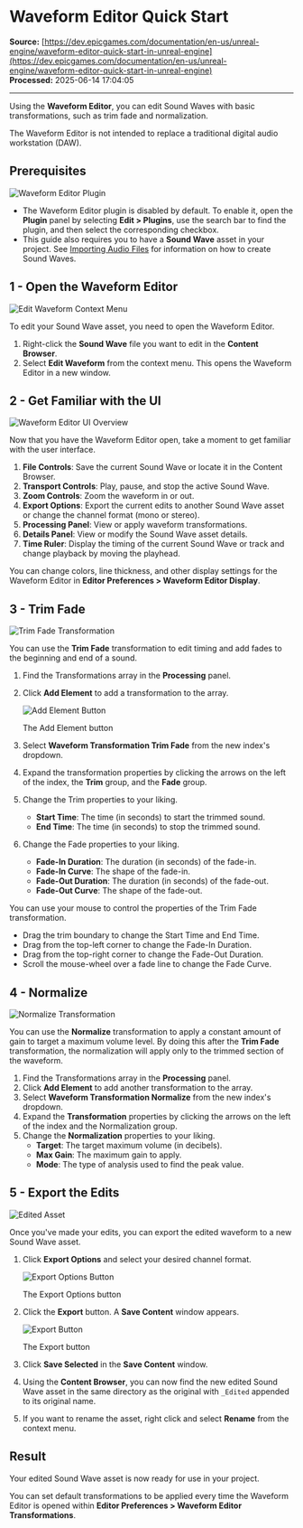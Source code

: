 # Waveform Editor Quick Start

**Source:** [https://dev.epicgames.com/documentation/en-us/unreal-engine/waveform-editor-quick-start-in-unreal-engine](https://dev.epicgames.com/documentation/en-us/unreal-engine/waveform-editor-quick-start-in-unreal-engine)  
**Processed:** 2025-06-14 17:04:05

---

Using the **Waveform Editor**, you can edit Sound Waves with basic transformations, such as trim fade and normalization.

The Waveform Editor is not intended to replace a traditional digital audio workstation (DAW).

## Prerequisites

![Waveform Editor Plugin](https://d1iv7db44yhgxn.cloudfront.net/documentation/images/ffdeaa69-336e-4164-8403-bf2291cfa8d0/plugin.png)

-   The Waveform Editor plugin is disabled by default. To enable it, open the **Plugin** panel by selecting **Edit > Plugins**, use the search bar to find the plugin, and then select the corresponding checkbox.
-   This guide also requires you to have a **Sound Wave** asset in your project. See [Importing Audio Files](/documentation/en-us/unreal-engine/importing-audio-files) for information on how to create Sound Waves.

## 1 - Open the Waveform Editor

![Edit Waveform Context Menu](https://d1iv7db44yhgxn.cloudfront.net/documentation/images/3bce2af5-c02c-4e2e-9ebf-b4763a3a9d30/edit_waveform.png)

To edit your Sound Wave asset, you need to open the Waveform Editor.

1.  Right-click the **Sound Wave** file you want to edit in the **Content Browser**.
2.  Select **Edit Waveform** from the context menu. This opens the Waveform Editor in a new window.

## 2 - Get Familiar with the UI

![Waveform Editor UI Overview](https://d1iv7db44yhgxn.cloudfront.net/documentation/images/4fc24df8-2043-4503-ba8c-c90358440f53/ui_overview.png)

Now that you have the Waveform Editor open, take a moment to get familiar with the user interface.

1.  **File Controls**: Save the current Sound Wave or locate it in the Content Browser.
2.  **Transport Controls**: Play, pause, and stop the active Sound Wave.
3.  **Zoom Controls**: Zoom the waveform in or out.
4.  **Export Options**: Export the current edits to another Sound Wave asset or change the channel format (mono or stereo).
5.  **Processing Panel**: View or apply waveform transformations.
6.  **Details Panel**: View or modify the Sound Wave asset details.
7.  **Time Ruler**: Display the timing of the current Sound Wave or track and change playback by moving the playhead.

You can change colors, line thickness, and other display settings for the Waveform Editor in **Editor Preferences > Waveform Editor Display**.

## 3 - Trim Fade

![Trim Fade Transformation](https://d1iv7db44yhgxn.cloudfront.net/documentation/images/3122801f-c435-40e6-a2dc-b11683151657/trim_fade.png)

You can use the **Trim Fade** transformation to edit timing and add fades to the beginning and end of a sound.

1.  Find the Transformations array in the **Processing** panel.
2.  Click **Add Element** to add a transformation to the array.
    
    ![Add Element Button](https://d1iv7db44yhgxn.cloudfront.net/documentation/images/bbd4352a-f990-47c4-ae5d-5377f77866e1/add_button.png)
    
    The Add Element button
    
3.  Select **Waveform Transformation Trim Fade** from the new index's dropdown.
4.  Expand the transformation properties by clicking the arrows on the left of the index, the **Trim** group, and the **Fade** group.
5.  Change the Trim properties to your liking.
    -   **Start Time**: The time (in seconds) to start the trimmed sound.
    -   **End Time**: The time (in seconds) to stop the trimmed sound.
6.  Change the Fade properties to your liking.
    -   **Fade-In Duration**: The duration (in seconds) of the fade-in.
    -   **Fade-In Curve**: The shape of the fade-in.
    -   **Fade-Out Duration**: The duration (in seconds) of the fade-out.
    -   **Fade-Out Curve**: The shape of the fade-out.

You can use your mouse to control the properties of the Trim Fade transformation.

-   Drag the trim boundary to change the Start Time and End Time.
-   Drag from the top-left corner to change the Fade-In Duration.
-   Drag from the top-right corner to change the Fade-Out Duration.
-   Scroll the mouse-wheel over a fade line to change the Fade Curve.

## 4 - Normalize

![Normalize Transformation](https://d1iv7db44yhgxn.cloudfront.net/documentation/images/163e9588-739c-44df-8e16-1e6e12ad1a12/normalize.png)

You can use the **Normalize** transformation to apply a constant amount of gain to target a maximum volume level. By doing this after the **Trim Fade** transformation, the normalization will apply only to the trimmed section of the waveform.

1.  Find the Transformations array in the **Processing** panel.
2.  Click **Add Element** to add another transformation to the array.
3.  Select **Waveform Transformation Normalize** from the new index's dropdown.
4.  Expand the **Transformation** properties by clicking the arrows on the left of the index and the Normalization group.
5.  Change the **Normalization** properties to your liking.
    -   **Target**: The target maximum volume (in decibels).
    -   **Max Gain**: The maximum gain to apply.
    -   **Mode**: The type of analysis used to find the peak value.

## 5 - Export the Edits

![Edited Asset](https://d1iv7db44yhgxn.cloudfront.net/documentation/images/f018a245-1701-46ee-af23-043a9217f945/edited_asset.png)

Once you've made your edits, you can export the edited waveform to a new Sound Wave asset.

1.  Click **Export Options** and select your desired channel format.
    
    ![Export Options Button](https://d1iv7db44yhgxn.cloudfront.net/documentation/images/e8b1c4cd-9ebe-4b82-b9b9-38fd337e1042/export_options_button.png)
    
    The Export Options button
    
2.  Click the **Export** button. A **Save Content** window appears.
    
    ![Export Button](https://d1iv7db44yhgxn.cloudfront.net/documentation/images/987c7add-b394-4961-aea3-f952aa90f23d/export_button.png)
    
    The Export button
    
3.  Click **Save Selected** in the **Save Content** window.
4.  Using the **Content Browser**, you can now find the new edited Sound Wave asset in the same directory as the original with `_Edited` appended to its original name.
5.  If you want to rename the asset, right click and select **Rename** from the context menu.

## Result

Your edited Sound Wave asset is now ready for use in your project.

You can set default transformations to be applied every time the Waveform Editor is opened within **Editor Preferences > Waveform Editor Transformations**.